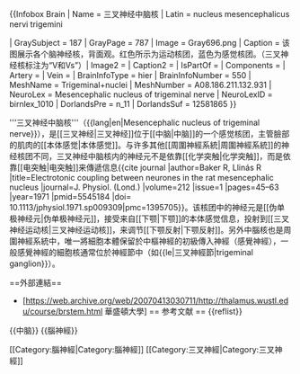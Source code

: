 {{Infobox Brain
|  Name            = 三叉神经中脑核 
|  Latin           = nucleus mesencephalicus nervi trigemini

|  GraySubject     = 187 
|  GrayPage        = 787 
|  Image           = Gray696.png 
|  Caption         = 该图展示各个脑神经核，背面观。红色所示为运动核团，蓝色为感觉核团。（三叉神经核标注为“V和Vs”）|  Image2          = 
|  Caption2        = 
|  IsPartOf        = 
|  Components      = 
|  Artery          = 
|  Vein            = 
| BrainInfoType   = hier
| BrainInfoNumber = 550
| MeshName        = Trigeminal+nuclei
| MeshNumber      = A08.186.211.132.931
| NeuroLex        = Mesencephalic nucleus of trigeminal nerve
| NeuroLexID      = birnlex_1010
| DorlandsPre     = n_11
| DorlandsSuf     = 12581865
}}

'''三叉神经中脑核'''（{{lang|en|Mesencephalic nucleus of trigeminal nerve}}），是[[三叉神经|三叉神经]]位于[[中脑|中脑]]的一个感觉核团，主管臉部的肌肉的[[本体感觉|本体感觉]]。与许多其他[[周圍神經系統|周圍神經系統]]的神经核团不同，三叉神经中脑核内的神经元不是依靠[[化学突触|化学突触]]，而是依靠[[电突触|电突触]]来傳遞信息<ref name="pmid5545184">{{cite journal |author=Baker R, Llinás R |title=Electrotonic coupling between neurones in the rat mesencephalic nucleus |journal=J. Physiol. (Lond.) |volume=212 |issue=1 |pages=45–63 |year=1971 |pmid=5545184 |doi= 10.1113/jphysiol.1971.sp009309|pmc=1395705}}</ref>。该核团中的神经元是[[伪单极神经元|伪单极神经元]]，接受来自[[下颚|下颚]]的本体感觉信息，投射到[[三叉神经运动核|三叉神经运动核]]，来调节[[下颚反射|下颚反射]]。另外中腦核也是周圍神經系統中，唯一將細胞本體保留於中樞神經的初級傳入神經（感覺神經），一般感覺神經的細胞核通常位於神經節中（如{{le|三叉神經節|trigeminal ganglion}}）。

==外部連結==
* [https://web.archive.org/web/20070413030711/http://thalamus.wustl.edu/course/brstem.html 華盛頓大學]
== 参考文献 ==
{{reflist}}

{{中脑}}
{{腦神經}}

[[Category:腦神經|Category:腦神經]]
[[Category:三叉神經|Category:三叉神經]]